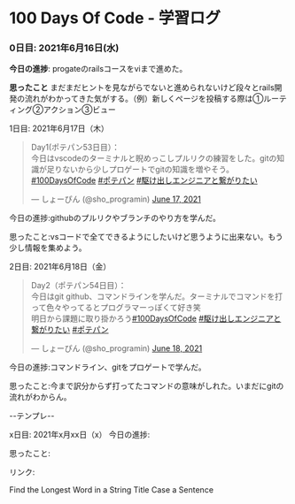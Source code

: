 # 100 Days Of Code - 学習ログ

### 0日目: 2021年6月16日(水)

**今日の進捗**: progateのrailsコースをviまで進めた。

**思ったこと** まだまだヒントを見ながらでないと進められないけど段々とrails開発の流れがわかってきた気がする。（例）新しくページを投稿する際は①ルーティング②アクション③ビュー

1日目: 2021年6月17日（木）
<blockquote class="twitter-tweet"><p lang="ja" dir="ltr">Day1(ポテパン53日目）：<br>今日はvscodeのターミナルと睨めっこしプルリクの練習をした。gitの知識が足りないから少しプロゲートでgitの知識を増やそう。<a href="https://twitter.com/hashtag/100DaysOfCode?src=hash&amp;ref_src=twsrc%5Etfw">#100DaysOfCode</a> <a href="https://twitter.com/hashtag/%E3%83%9D%E3%83%86%E3%83%91%E3%83%B3?src=hash&amp;ref_src=twsrc%5Etfw">#ポテパン</a> <a href="https://twitter.com/hashtag/%E9%A7%86%E3%81%91%E5%87%BA%E3%81%97%E3%82%A8%E3%83%B3%E3%82%B8%E3%83%8B%E3%82%A2%E3%81%A8%E7%B9%8B%E3%81%8C%E3%82%8A%E3%81%9F%E3%81%84?src=hash&amp;ref_src=twsrc%5Etfw">#駆け出しエンジニアと繋がりたい</a></p>&mdash; しょーぴん (@sho_programin) <a href="https://twitter.com/sho_programin/status/1405501956945178625?ref_src=twsrc%5Etfw">June 17, 2021</a></blockquote> 

今日の進捗:githubのプルリクやブランチのやり方を学んだ。

思ったこと:vsコードで全てできるようにしたいけど思うように出来ない。もう少し情報を集めよう。

2日目: 2021年6月18日（金）
<blockquote class="twitter-tweet"><p lang="ja" dir="ltr">Day2（ポテパン54日目）：<br>今日はgit github、コマンドラインを学んだ。ターミナルでコマンドを打って色々やってるとプログラマーっぽくて好き笑<br>明日から課題に取り掛かろう<a href="https://twitter.com/hashtag/100DaysOfCode?src=hash&amp;ref_src=twsrc%5Etfw">#100DaysOfCode</a> <a href="https://twitter.com/hashtag/%E9%A7%86%E3%81%91%E5%87%BA%E3%81%97%E3%82%A8%E3%83%B3%E3%82%B8%E3%83%8B%E3%82%A2%E3%81%A8%E7%B9%8B%E3%81%8C%E3%82%8A%E3%81%9F%E3%81%84?src=hash&amp;ref_src=twsrc%5Etfw">#駆け出しエンジニアと繋がりたい</a> <a href="https://twitter.com/hashtag/%E3%83%9D%E3%83%86%E3%83%91%E3%83%B3?src=hash&amp;ref_src=twsrc%5Etfw">#ポテパン</a></p>&mdash; しょーぴん (@sho_programin) <a href="https://twitter.com/sho_programin/status/1405856204824322049?ref_src=twsrc%5Etfw">June 18, 2021</a></blockquote> 
今日の進捗:コマンドライン、gitをプロゲートで学んだ。

思ったこと:今まで訳分からず打ってたコマンドの意味がしれた。いまだにgitの流れがわからん。

--テンプレ--

x日目: 2021年x月xx日（x）
今日の進捗:

思ったこと:

リンク:

Find the Longest Word in a String
Title Case a Sentence

